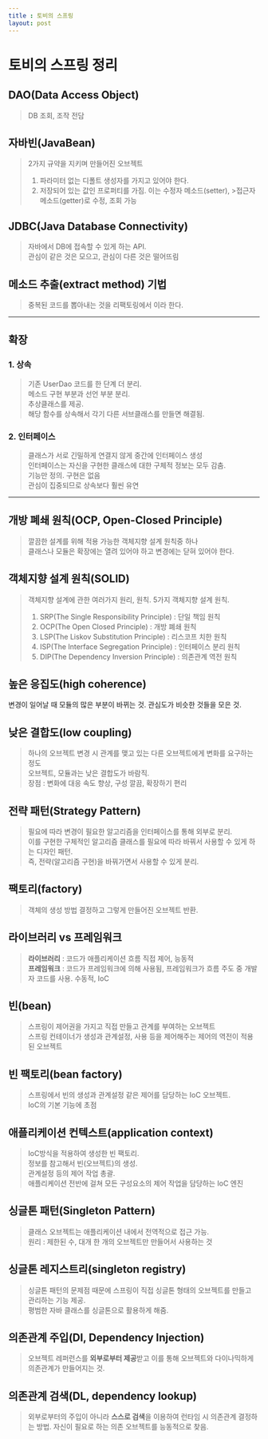```yaml
---
title : 토비의 스프링
layout: post
---
```


# 토비의 스프링 정리

## DAO(Data Access Object)
>DB 조회, 조작 전담

## 자바빈(JavaBean)
>2가지 규약을 지키며 만들어진 오브젝트
>1. 파라미터 없는 디폴트 생성자를 가지고 있어야 한다.
>2. 저장되어 있는 값인 프로퍼티를 가짐. 이는 수정자 메소드(setter), >접근자 메소드(getter)로 수정, 조회 가능

## JDBC(Java Database Connectivity)
>자바에서 DB에 접속할 수 있게 하는 API.   
>관심이 같은 것은 모으고, 관심이 다른 것은 떨어뜨림

## 메소드 추출(extract method) 기법
>중복된 코드를 뽑아내는 것을 리팩토링에서 이라 한다.

---

## 확장
### 1. **상속**
>기존 UserDao 코드를 한 단계 더 분리.  
>메소드 구현 부분과 선언 부분 분리.  
>추상클래스를 제공.   
>해당 함수를 상속해서 각기 다른 서브클래스를 만들면 해결됨.

### 2. **인터페이스**

>클래스가 서로 긴밀하게 연결지 않게 중간에 인터페이스 생성  
>인터페이스는 자신을 구현한 클래스에 대한 구체적 정보는 모두 감춤.  
>기능만 정의. 구현은 없음  
>관심이 집중되므로 상속보다 훨씬 유연  

---

## 개방 폐쇄 원칙(OCP, Open-Closed Principle)
>깔끔한 설계를 위해 적용 가능한 객체지향 설계 원칙중 하나  
>클래스나 모듈은 확장에는 열려 있어야 하고 변경에는 닫혀 있어야 한다.  


## 객체지향 설계 원칙(SOLID)
>객체지향 설계에 관한 여러가지 원리, 원칙. 5가지 객체지향 설계 원칙.
>1. SRP(The Single Responsibility Principle) : 단일 책임 원칙
>2. OCP(The Open Closed Principle) : 개방 폐쇄 원칙
>3. LSP(The Liskov Substitution Principle) : 리스코프 치한 원칙
>4. ISP(The Interface Segregation Principle) : 인터페이스 분리 원칙
>5. DIP(The Dependency Inversion Principle) : 의존관계 역전 원칙

## 높은 응집도(high coherence)
변경이 일어날 때 모듈의 많은 부분이 바뀌는 것.
관심도가 비슷한 것들을 모은 것.

## 낮은 결합도(low coupling)
>하나의 오브젝트 변경 시 관계를 맺고 있는 다른 오브젝트에게 변화를 요구하는 정도  
>오브젝트, 모듈과는 낮은 결합도가 바람직.  
>장점 : 변화에 대응 속도 향상, 구성 깔끔, 확장하기 편리

## 전략 패턴(Strategy Pattern)
>필요에 따라 변경이 필요한 알고리즘을 인터페이스를 통해 외부로 분리.  
>이를 구현한 구체적인 알고리즘 클래스를 필요에 따라 바꿔서 사용할 수 있게 하는 디자인 패턴.  
>즉, 전략(알고리즘 구현)을 바꿔가면서 사용할 수 있게 분리.

## 팩토리(factory)
>객체의 생성 방법 결정하고 그렇게 만들어진 오브젝트 반환.


## 라이브러리 vs 프레임워크 
>**라이브러리** : 코드가 애플리케이션 흐름 직접 제어, 능동적   
>**프레임워크** : 코드가 프레임워크에 의해 사용됨, 프레임워크가 흐름 주도 중 개발자 코드를 사용. 수동적, IoC  


## 빈(bean)
>스프링이 제어권을 가지고 직접 만들고 관계를 부여하는 오브젝트  
>스프링 컨테이너가 생성과 관계설정, 사용 등을 제어해주는 제어의 역전이 적용된 오브젝트

## 빈 팩토리(bean factory)
>스프링에서 빈의 생성과 관계설정 같은 제어를 담당하는 IoC 오브젝트.  
>IoC의 기본 기능에 초점  

## 애플리케이션 컨텍스트(application context)
>IoC방식을 적용하여 생성한 빈 팩토리.  
>정보를 참고해서 빈(오브젝트)의 생성.  
>관계설정 등의 제어 작업 총괄.  
>애플리케이션 전반에 걸쳐 모든 구성요소의 제어 작업을 담당하는 IoC 엔진

## 싱글톤 패턴(Singleton Pattern)
>클래스 오브젝트는 애플리케이션 내에서 전역적으로 접근 가능.  
>원리 : 제한된 수, 대개 한 개의 오브젝트만 만들어서 사용하는 것


## 싱글톤 레지스트리(singleton registry)
>싱글톤 패턴의 문제점 때문에 스프링이 직접 싱글톤 형태의 오브젝트를 만들고 관리하는 기능 제공.  
>평범한 자바 클래스를 싱글톤으로 활용하게 해줌.

## 의존관계 주입(DI, Dependency Injection) 
>오브젝트 레퍼런스를 **외부로부터 제공**받고 이를 통해 오브젝트와 다이나믹하게 의존관계가 만들어지는 것.

## 의존관계 검색(DL, dependency lookup)
>외부로부터의 주입이 아니라 **스스로 검색**을 이용하여 런타임 시 의존관계 결정하는 방법.
>자신이 필요로 하는 의존 오브젝트를 능동적으로 찾음.